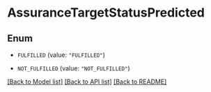 # AssuranceTargetStatusPredicted

## Enum


* `FULFILLED` (value: `"FULFILLED"`)

* `NOT_FULFILLED` (value: `"NOT_FULFILLED"`)


[[Back to Model list]](../README.md#documentation-for-models) [[Back to API list]](../README.md#documentation-for-api-endpoints) [[Back to README]](../README.md)


